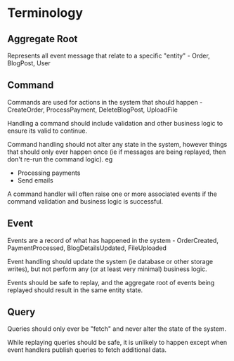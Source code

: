 # Terminology

## Aggregate Root

Represents all event message that relate to a specific "entity" - Order, BlogPost, User

## Command

Commands are used for actions in the system that should happen - CreateOrder, ProcessPayment, DeleteBlogPost, UploadFile

Handling a command should include validation and other business logic to ensure its valid to continue.

Command handling should not alter any state in the system, however things that should only ever happen once (ie if 
messages are being replayed, then don't re-run the command logic). eg

* Processing payments
* Send emails

A command handler will often raise one or more associated events if the command validation and
business logic is successful.

## Event

Events are a record of what has happened in the system - OrderCreated, PaymentProcessed, BlogDetailsUpdated, FileUploaded

Event handling should update the system (ie database or other storage writes), but not perform any (or at least very minimal) business logic.

Events should be safe to replay, and the aggregate root of events being replayed should result in the same entity state.

## Query

Queries should only ever be "fetch" and never alter the state of the system.

While replaying queries should be safe, it is unlikely to happen except when event handlers publish queries to 
fetch additional data.


